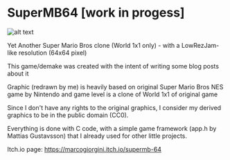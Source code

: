 # SuperMB64 [work in progess]

![alt text](doc/SuperMB64.gif)

Yet Another Super Mario Bros clone (World 1x1 only) - with a LowRezJam-like resolution (64x64 pixel)

This game/demake was created with the intent of writing some blog posts about it

Graphic (redrawn by me) is heavily based on original Super Mario Bros NES game by Nintendo and game level is a clone of World 1x1 of original game

Since I don't have any rights to the original graphics, I consider my derived graphics to be in the public domain (CC0).

Everything is done with C code, with a simple game framework (app.h by Mattias Gustavsson) that I already used for other little projects.

Itch.io page: https://marcogiorgini.itch.io/supermb-64
